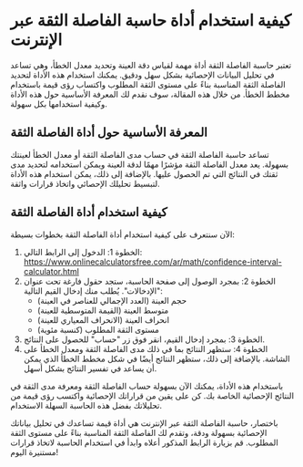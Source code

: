 كيفية استخدام أداة حاسبة الفاصلة الثقة عبر الإنترنت
===================================================

تعتبر حاسبة الفاصلة الثقة أداة مهمة لقياس دقة العينة وتحديد معدل الخطأ، وهي تساعد في تحليل البيانات الإحصائية بشكل سهل ودقيق. يمكنك استخدام هذه الأداة لتحديد الفاصلة الثقة المناسبة بناءً على مستوى الثقة المطلوب واكتساب رؤى قيمة باستخدام مخطط الخطأ. من خلال هذه المقالة، سوف نقدم لك المعرفة الأساسية حول هذه الأداة وكيفية استخدامها بكل سهولة.

المعرفة الأساسية حول أداة الفاصلة الثقة
---------------------------------------

تساعد حاسبة الفاصلة الثقة في حساب مدى الفاصلة الثقة أو معدل الخطأ لعينتك بسهولة. يعد معدل الفاصلة الثقة مؤشرًا مهمًا لدقة العينة ويمكن استخدامه لتحديد مدى ثقتك في النتائج التي تم الحصول عليها. بالإضافة إلى ذلك، يمكن استخدام هذه الأداة لتبسيط تحليلك الإحصائي واتخاذ قرارات واثقة.

كيفية استخدام أداة الفاصلة الثقة
--------------------------------

الآن سنتعرف على كيفية استخدام أداة الفاصلة الثقة بخطوات بسيطة:

1. الخطوة 1: الدخول إلى الرابط التالي: <https://www.onlinecalculatorsfree.com/ar/math/confidence-interval-calculator.html>
2. الخطوة 2: بمجرد الوصول إلى صفحة الحاسبة، ستجد حقول فارغة تحت عنوان "الإدخالات". يُطلب منك إدخال القيم التالية: 
    - حجم العينة (العدد الإجمالي للعناصر في العينة)
    - متوسط العينة (القيمة المتوسطية للعينة)
    - انحراف العينة (الانحراف المعياري للعينة)
    - مستوى الثقة المطلوب (كنسبة مئوية)
3. الخطوة 3: بمجرد إدخال القيم، انقر فوق زر "حساب" للحصول على النتائج.
4. الخطوة 4: ستظهر النتائج بما في ذلك مدى الفاصلة الثقة ومعدل الخطأ على الشاشة. بالإضافة إلى ذلك، ستظهر النتائج أيضًا في شكل مخطط الخطأ الذي يمكن أن يساعد في تفسير النتائج بشكل أسهل.

باستخدام هذه الأداة، يمكنك الآن بسهولة حساب الفاصلة الثقة ومعرفة مدى الثقة في النتائج الإحصائية الخاصة بك. كن على يقين من قراراتك الإحصائية واكتسب رؤى قيمة من تحليلاتك بفضل هذه الحاسبة السهلة الاستخدام.

باختصار، حاسبة الفاصلة الثقة عبر الإنترنت هي أداة قيمة تساعدك في تحليل بياناتك الإحصائية بسهولة ودقة، وتقدم لك الفاصلة الثقة المناسبة بناءً على مستوى الثقة المطلوب. قم بزيارة الرابط المذكور أعلاه وابدأ في استخدام الحاسبة لاتخاذ قرارات مستنيرة اليوم!